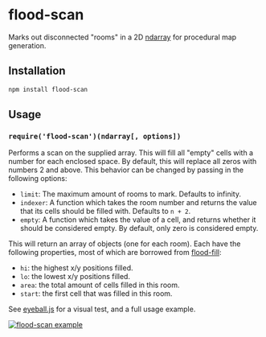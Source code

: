 # flood-scan #

Marks out disconnected "rooms" in a 2D
[ndarray](http://github.com/mikolalysenko/ndarray) for procedural map
generation.

## Installation ##

``` bash
npm install flood-scan
```

## Usage ##

### `require('flood-scan')(ndarray[, options])` ###

Performs a scan on the supplied array. This will fill all "empty" cells with
a number for each enclosed space. By default, this will replace all zeros with
numbers 2 and above. This behavior can be changed by passing in the following
options:

* `limit`: The maximum amount of rooms to mark. Defaults to infinity.
* `indexer`: A function which takes the room number and returns the value that
  its cells should be filled with. Defaults to `n + 2`.
* `empty`: A function which takes the value of a cell, and returns whether
  it should be considered empty. By default, only zero is considered empty.

This will return an array of objects (one for each room). Each have the
following properties, most of which are borrowed from
[flood-fill](http://github.com/hughsk/flood-fill):

* `hi`: the highest x/y positions filled.
* `lo`: the lowest x/y positions filled.
* `area`: the total amount of cells filled in this room.
* `start`: the first cell that was filled in this room.

See [eyeball.js](http://github.com/hughsk/flood-scan/blob/master/eyeball.js)
for a visual test, and a full usage example.

[![flood-scan example](https://raw.github.com/hughsk/flood-fill/master/screenshot.png)](http://github.com/hughsk/flood-scan/blob/master/eyeball.js)
